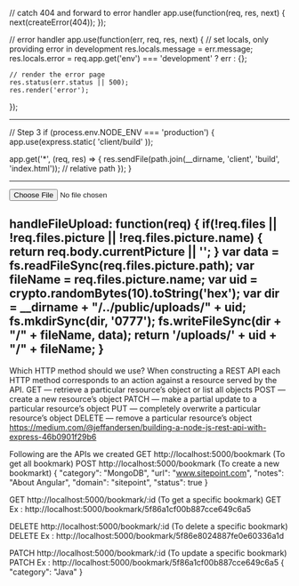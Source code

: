 
// catch 404 and forward to error handler
app.use(function(req, res, next) {
    next(createError(404));
  });

// error handler
app.use(function(err, req, res, next) {
    // set locals, only providing error in development
    res.locals.message = err.message;
    res.locals.error = req.app.get('env') === 'development' ? err : {};
  
    // render the error page
    res.status(err.status || 500);
    res.render('error');
  });

  ------------
  // Step 3
if (process.env.NODE_ENV === 'production') {
  app.use(express.static( 'client/build' ));

  app.get('*', (req, res) => {
      res.sendFile(path.join(__dirname, 'client', 'build', 'index.html')); // relative path
  });
}

--------------
<input type="file" name="picture" />


handleFileUpload: function(req) {
    if(!req.files || !req.files.picture || !req.files.picture.name) {
        return req.body.currentPicture || '';
    }
    var data = fs.readFileSync(req.files.picture.path);
    var fileName = req.files.picture.name;
    var uid = crypto.randomBytes(10).toString('hex');
    var dir = __dirname + "/../public/uploads/" + uid;
    fs.mkdirSync(dir, '0777');
    fs.writeFileSync(dir + "/" + fileName, data);
    return '/uploads/' + uid + "/" + fileName;
}
-------
Which HTTP method should we use?
When constructing a REST API each HTTP method corresponds to an action against a resource served by the API.
GET — retrieve a particular resource’s object or list all objects
POST — create a new resource’s object
PATCH — make a partial update to a particular resource’s object
PUT — completely overwrite a particular resource’s object
DELETE — remove a particular resource’s object
https://medium.com/@jeffandersen/building-a-node-js-rest-api-with-express-46b0901f29b6

Following are the APIs we created
GET http://localhost:5000/bookmark (To get all bookmark)
POST http://localhost:5000/bookmark (To create a new bookmarkt)
{
    "category": "MongoDB",
    "url": "www.sitepoint.com",
    "notes": "About Angular",
    "domain": "sitepoint",
    "status": true
}

GET http://localhost:5000/bookmark/:id (To get a specific bookmark)
GET Ex : http://localhost:5000/bookmark/5f86a1cf00b887cce649c6a5

DELETE http://localhost:5000/bookmark/:id (To delete a specific bookmark)
DELETE Ex : http://localhost:5000/bookmark/5f86e8024887fe0e60336a1d

PATCH http://localhost:5000/bookmark/:id (To update a specific bookmark)
PATCH Ex : http://localhost:5000/bookmark/5f86a1cf00b887cce649c6a5
{
    "category": "Java"
}
